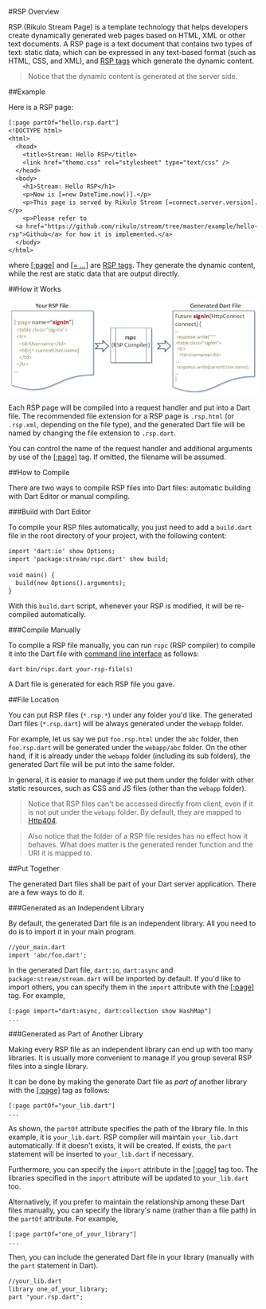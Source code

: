 #RSP Overview

RSP (Rikulo Stream Page) is a template technology that helps developers create dynamically generated web pages based on HTML, XML or other text documents. A RSP page is a text document that contains two types of text: static data, which can be expressed in any text-based format (such as HTML, CSS, and XML), and [RSP tags](../Standard_Tags) which generate the dynamic content.

> Notice that the dynamic content is generated at the server side.

##Example

Here is a RSP page:

    [:page partOf="hello.rsp.dart"]
    <!DOCTYPE html>
    <html>
      <head>
        <title>Stream: Hello RSP</title>
        <link href="theme.css" rel="stylesheet" type="text/css" />
      </head>
      <body>
        <h1>Stream: Hello RSP</h1>
        <p>Now is [=new DateTime.now()].</p>
        <p>This page is served by Rikulo Stream [=connect.server.version].</p>
        <p>Please refer to
      <a href="https://github.com/rikulo/stream/tree/master/example/hello-rsp">Github</a> for how it is implemented.</a>
      </body>
    </html>

where [[:page]](../Standard_Tags/page.md) and [[= ...]](../Standard_Tags/=.md) are [RSP tags](../Standard_Tags). They generate the dynamic content, while the rest are static data that are output directly.

##How it Works

![How RSP works](how-rsp-works.jpg?raw=true)

Each RSP page will be compiled into a request handler and put into a Dart file. The recommended file extension for a RSP page is `.rsp.html` (or `.rsp.xml`, depending on the file type), and the generated Dart file will be named by changing the file extension to `.rsp.dart`.

You can control the name of the request handler and additional arguments by use of the [[:page]](../Standard_Tags/page.md) tag. If omitted, the filename will be assumed.

##How to Compile

There are two ways to compile RSP files into Dart files: automatic building with Dart Editor or manual compiling.

###Build with Dart Editor

To compile your RSP files automatically, you just need to add a `build.dart` file in the root directory of your project, with the following content:

    import 'dart:io' show Options;
    import 'package:stream/rspc.dart' show build;

    void main() {
      build(new Options().arguments);
    }

With this `build.dart` script, whenever your RSP is modified, it will be re-compiled automatically.

###Compile Manually

To compile a RSP file manually, you can run `rspc` (RSP compiler) to compile it into the Dart file with [command line interface](http://en.wikipedia.org/wiki/Command-line_interface) as follows:

    dart bin/rspc.dart your-rsp-file(s)

A Dart file is generated for each RSP file you gave.

##File Location

You can put RSP files (`*.rsp.*`) under any folder you'd like. The generated Dart files (`*.rsp.dart`) will be always generated under the `webapp` folder.

For example, let us say we put `foo.rsp.html` under the `abc` folder, then `foo.rsp.dart` will be generated under the `webapp/abc` folder. On the other hand, if it is already under the `webapp` folder (including its sub folders), the generated Dart file will be put into the same folder.

In general, it is easier to manage if we put them under the folder with other static resources, such as CSS and JS files (other than the `webapp` folder).

> Notice that RSP files can't be accessed directly from client, even if it is not put under the `webapp` folder. By default, they are mapped to [Http404](api:stream).

> Also notice that the folder of a RSP file resides has no effect how it behaves. What does matter is the generated render function and the URI it is mapped to.

##Put Together

The generated Dart files shall be part of your Dart server application. There are a few ways to do it.

###Generated as an Independent Library

By default, the generated Dart file is an independent library. All you need to do is to import it in your main program.

    //your_main.dart
    import 'abc/foo.dart';

In the generated Dart file, `dart:io`, `dart:async` and `package:stream/stream.dart` will be imported by default. If you'd like to import others, you can specify them in the `import` attribute with the [[:page]](../Standard_Tags/page.md) tag. For example,

    [:page import="dart:async, dart:collection show HashMap"]
    ...

###Generated as Part of Another Library

Making every RSP file as an independent library can end up with too many libraries. It is usually more convenient to manage if you group several RSP files into a single library.

It can be done by making the generate Dart file as *part of* another library with the [[:page]](../Standard_Tags/page.md) tag as follows:

    [:page partOf="your_lib.dart"]
    ...

As shown, the `partOf` attribute specifies the path of the library file. In this example, it is `your_lib.dart`. RSP compiler will maintain `your_lib.dart` automatically. If it doesn't exists, it will be created. If exists, the `part` statement will be inserted to `your_lib.dart` if necessary.

Furthermore, you can specify the `import` attribute in the [[:page]](../Standard_Tags/page.md) tag too. The libraries specified in the `import` attribute will be updated to `your_lib.dart` too.

Alternatively, if you prefer to maintain the relationship among these Dart files manually, you can specify the library's name (rather than a file path) in the `partOf` attribute. For example,

    [:page partOf="one_of_your_library"]
    ...

Then, you can include the generated Dart file in your library (manually with the `part` statement in Dart).

    //your_lib.dart
    library one_of_your_library;
    part "your.rsp.dart";

